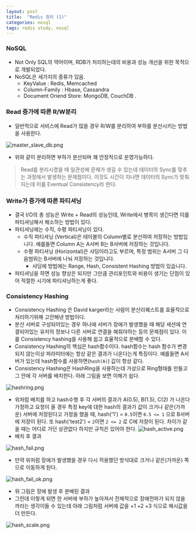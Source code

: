 ```yaml
---
layout: post
title:  "Redis 정리 (1)"
categories: nosql
tags: redis study, nosql
---
```


### NoSQL
- Not Only SQL의 약어이며, RDB가 처리하는데의 비용과 성능 개선을 위한 목적으로 개발되었다.
- NoSQL은 세가지의 종류가 있음.
	- KeyValue : Redis, Memcached
	- Column-Family : Hbase, Cassandra
	- Document Oriend Store: MongoDB, CouchDB .

### Read 증가에 따른 R/W분리
- 일반적으로 서비스에 Read가 많을 경우 R/W를 분리하여 부하를 분산시키는 방법을 사용한다.

 ![master_slave_db.png]({{site.url}}/assets/images/redis/master_slave_db.png)

- 위와 같이 분리하면 부하가 분산되며 꽤 안정적으로 운영가능하다.

> Read를 분리시켰을 때 일관성에 문제가 생길 수 있는데 데이터의 Sync를 맞추는 과정에서 발생하는 문제점이다. 이것도 시간이 지나면 데이터의 Sync가 맞춰지는데 이를 Eventual Consistency라 한다. 

### Write가 증가에 따른 파티셔닝
- 결국 I/O의 총 성능은 Write + Read의 성능인데, Write에서 병목이 생긴다면 이를 파티셔닝해서 해소하는 방법이 있다.
- 파티셔닝에는 수직, 수평 파티셔닝이 있다.
	- 수직 파티셔닝 (Vertical)은 테이블의 Column별로 분산하여 저장하는 방법입니다. 예를들면 Column A는 A서버 B는 B서버에 저장하는 것입니다.
	- 수평 파티셔닝 (Horizontal)은 샤딩이라고도 부르며, 특정 범위는 A서버 그 다음범위는 B서버에 나눠 저장하는 것입니다.
		- 샤딩에 방법에는 Range, Hash, Consistent Hashing 방법이 있습니다.
- 파티셔닝을 하면 성능 향상은 되지만 그만큼 관리포인트와 비용이 생기는 단점이 있어 적절한 시기에 파티셔닝하는게 좋다.

### Consistency Hashing
- Consistency Hashing 은 David karger라는 사람이 분산리퀘스트를 효율적으로 처리하기위해 고안해낸 방법이다.
- 분산 서버로 구성되어있는 경우 하나에 서버가 장애가 발생했을 때 해당 세션에 연결되어있는 유저의 정보나 다른 서버로 연결을 해줘야하는 등의 문제점이 있다. 이를 Consistency hashing을 사용해 쉽고 효율적으로 분배할 수 있다.
- Consistency Hashing의 핵심은 hash함수이다. hash함수는 hash 함수가 변경되지 않는이상 파라미터에는 항상 같은 결과가 나온다는게 특징이다. 예를들면 A서버가 있는데 hash함수를 사용하면(`hash(A)`) 값이 항상 같다. 
- Consistency Hashing은 HashRing을 사용하는데 가상으로 Ring형태를 만들고 그 안에 각 서버를 배치한다. 아래 그림을 보면 이해가 쉽다.

![hashring.png]({{site.url}}/assets/images/redis/hashring.png)

- 위처럼 배치를 하고 hash수행 후 각 서버의 결과가 A(0.5), B(1.5), C(2) 가 나온다 가정하고 요청이 올 경우 특정 key에 대한 hash의 결과가 값이 크거나 같은(가까운) 서버에 저장된다고 가정을 했을 때, hash('1') = `0.5`이면  `0.5 <= 1`  으로 B서버에 저장이 된다. 또 hash('test2') = `2`이면  `2 <= 2` 로 C에 저장이 된다. 차이가 같을 때는 어디로 가던 상관없다 하지만 규칙은 있어야 한다. 
![hash_active.png]({{site.url}}/assets/images/redis/hash_active.png)
- 배치 후 결과

![hash_fail.png]({{site.url}}/assets/images/redis/hash_fail.png)
- 만약 위처럼 장애가 발생했을 경우 다시 적용했던 방식대로 크거나 같은(가까운) 쪽으로 이동하게 된다.

![hash_fail_ok.png]({{site.url}}/assets/images/redis/hash_fail_ok.png)
- 위 그림은 장애 발생 후 분배된 결과
- 그런데 이렇게 되면 한 서버에 부하가 높아져서 전체적으로 장애전파가 되지 않을 까라는 생각이들 수 있는데 아래 그림처럼 서버에 값을 +1 +2 +3 식으로 해시값을 더 만든다.

![hash_scale.png]({{site.url}}/assets/images/redis/hash_scale.png)
